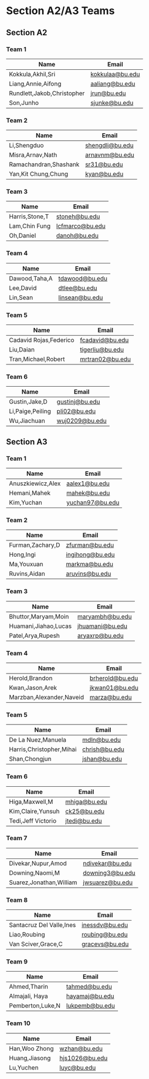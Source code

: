 # Section A2/A3 Teams

## Section A2

### Team 1

| Name | Email |
| --- | --- |
| Kokkula,Akhil,Sri | kokkulaa@bu.edu |
| Liang,Annie,Aifong | aaliang@bu.edu |
| Rundlett,Jakob,Christopher | jrun@bu.edu |
| Son,Junho | sjunke@bu.edu |

### Team 2

| Name | Email |
| --- | --- |
| Li,Shengduo | shengdli@bu.edu |
| Misra,Arnav,Nath | arnavnm@bu.edu |
| Ramachandran,Shashank | sr31@bu.edu |
| Yan,Kit Chung,Chung | kyan@bu.edu |

### Team 3

| Name | Email |
| --- | --- |
| Harris,Stone,T | stoneh@bu.edu |
| Lam,Chin Fung | lcfmarco@bu.edu |
| Oh,Daniel | danoh@bu.edu |

### Team 4

| Name | Email |
| --- | --- |
| Dawood,Taha,A | tdawood@bu.edu |
| Lee,David | dtlee@bu.edu |
| Lin,Sean | linsean@bu.edu |

### Team 5

| Name | Email |
| --- | --- |
| Cadavid Rojas,Federico | fcadavid@bu.edu |
| Liu,Daian | tigerliu@bu.edu |
| Tran,Michael,Robert | mrtran02@bu.edu |

### Team 6

| Name | Email |
| --- | --- |
| Gustin,Jake,D | gustinj@bu.edu |
| Li,Paige,Peiling | pli02@bu.edu |
| Wu,Jiachuan | wuj0209@bu.edu |

## Section A3

### Team 1

| Name | Email |
| --- | --- |
| Anuszkiewicz,Alex | aalex1@bu.edu |
| Hemani,Mahek | mahek@bu.edu |
| Kim,Yuchan | yuchan97@bu.edu |

### Team 2

| Name | Email |
| --- | --- |
| Furman,Zachary,D | zfurman@bu.edu |
| Hong,Ingi | ingihong@bu.edu |
| Ma,Youxuan | markma@bu.edu |
| Ruvins,Aidan | aruvins@bu.edu |

### Team 3

| Name | Email |
| --- | --- |
| Bhuttor,Maryam,Moin | maryambh@bu.edu |
| Huamani,Jiahao,Lucas | jhuamani@bu.edu |
| Patel,Arya,Rupesh | aryaxrp@bu.edu |

### Team 4

| Name | Email |
| --- | --- |
| Herold,Brandon | brherold@bu.edu |
| Kwan,Jason,Arek | jkwan01@bu.edu |
| Marzban,Alexander,Naveid | marza@bu.edu |

### Team 5

| Name | Email |
| --- | --- |
| De La Nuez,Manuela | mdln@bu.edu |
| Harris,Christopher,Mihai | chrish@bu.edu |
| Shan,Chongjun | jshan@bu.edu |

### Team 6

| Name | Email |
| --- | --- |
| Higa,Maxwell,M | mhiga@bu.edu |
| Kim,Claire,Yunsuh | ck25@bu.edu |
| Tedi,Jeff Victorio | jtedi@bu.edu |

### Team 7

| Name | Email |
| --- | --- |
| Divekar,Nupur,Amod | ndivekar@bu.edu |
| Downing,Naomi,M | downing3@bu.edu |
| Suarez,Jonathan,William | jwsuarez@bu.edu |

### Team 8

| Name | Email |
| --- | --- |
| Santacruz Del Valle,Ines | inessdv@bu.edu |
| Liao,Roubing | roubing@bu.edu |
| Van Sciver,Grace,C | gracevs@bu.edu |

### Team 9

| Name | Email |
| --- | --- |
| Ahmed,Tharin | tahmed@bu.edu |
| Almajali, Haya | hayamaj@bu.edu |
| Pemberton,Luke,N | lukpemb@bu.edu |

### Team 10

| Name | Email |
| --- | --- |
| Han,Woo Zhong | wzhan@bu.edu |
| Huang,Jiasong | hjs1026@bu.edu |
| Lu,Yuchen | luyc@bu.edu |

